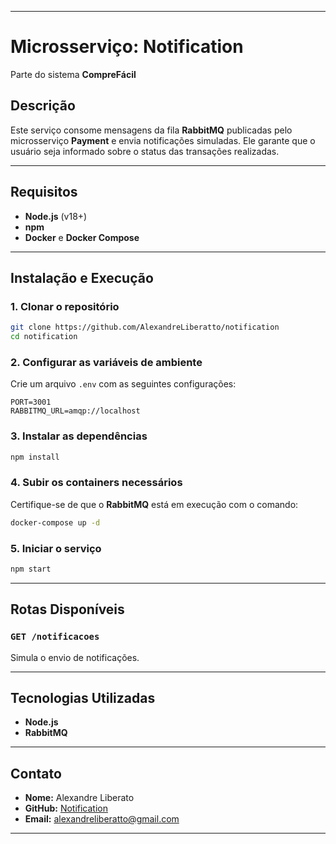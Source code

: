 
---

# Microsserviço: Notification  
Parte do sistema **CompreFácil**

## **Descrição**

Este serviço consome mensagens da fila **RabbitMQ** publicadas pelo microsserviço **Payment** e envia notificações simuladas. Ele garante que o usuário seja informado sobre o status das transações realizadas.

---

## **Requisitos**

- **Node.js** (v18+)  
- **npm**  
- **Docker** e **Docker Compose**

---

## **Instalação e Execução**

### 1. Clonar o repositório
```bash
git clone https://github.com/AlexandreLiberatto/notification
cd notification
```

### 2. Configurar as variáveis de ambiente
Crie um arquivo `.env` com as seguintes configurações:

```
PORT=3001
RABBITMQ_URL=amqp://localhost
```

### 3. Instalar as dependências
```bash
npm install
```

### 4. Subir os containers necessários
Certifique-se de que o **RabbitMQ** está em execução com o comando:

```bash
docker-compose up -d
```

### 5. Iniciar o serviço
```bash
npm start
```

---

## **Rotas Disponíveis**

### `GET /notificacoes`
Simula o envio de notificações.

---

## **Tecnologias Utilizadas**

- **Node.js**  
- **RabbitMQ**  

---

## **Contato**

- **Nome:** Alexandre Liberato  
- **GitHub:** [Notification](https://github.com/AlexandreLiberatto/notification)  
- **Email:** alexandreliberatto@gmail.com  

---
